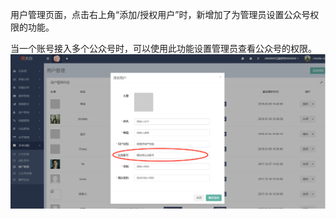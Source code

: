 用户管理页面，点击右上角“添加/授权用户”时，新增加了为管理员设置公众号权限的功能。

当一个账号接入多个公众号时，可以使用此功能设置管理员查看公众号的权限。![](/assets/1520317490%281%29.jpg)


